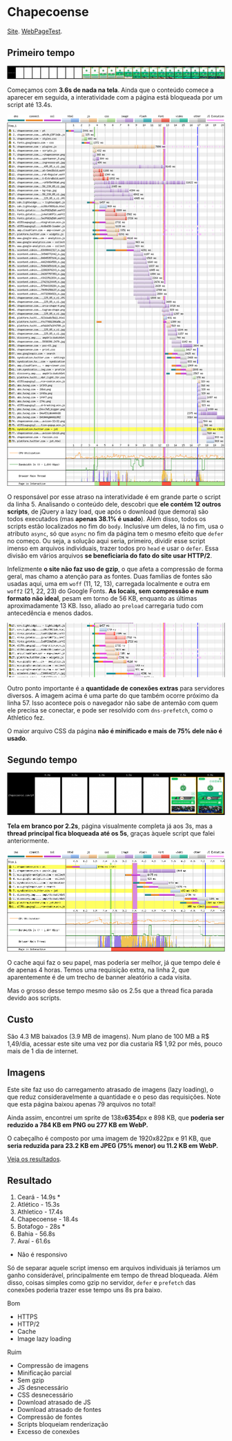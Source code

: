 # Chapecoense

[Site](https://chapecoense.com/pt). [WebPageTest](https://www.webpagetest.org/result/190422_AP_9adfdc13c780b0456cb059a42ba25426/).

## Primeiro tempo

![](imgs/filmstrip-first-view-run-3.png)

Começamos com **3.6s de nada na tela**. Ainda que o conteúdo comece a aparecer em seguida, a interatividade com a página está bloqueada por um script até 13.4s.

![](imgs/first-view-run-3.png)

O responsável por esse atraso na interatividade é em grande parte o script da linha 5. Analisando o conteúdo dele, descobri que **ele contém 12 outros scripts**, de jQuery a lazy load, que após o download (que demora) são todos executados (mas **apenas 38.1% é usado**). Além disso, todos os scripts estão localizados no fim do `body`. Inclusive um deles, lá no fim, usa o atributo `async`, só que `async` no fim da página tem o mesmo efeito que `defer` no começo. Ou seja, a solução aqui seria, primeiro, dividir esse script imenso em arquivos individuais, trazer todos pro `head` e usar o `defer`. Essa divisão em vários arquivos **se beneficiaria do fato do site usar HTTP/2**.

Infelizmente **o site não faz uso de gzip**, o que afeta a compressão de forma geral, mas chamo a atenção para as fontes. Duas famílias de fontes são usadas aqui, uma em `woff` (11, 12, 13), carregada localmente e outra em `woff2` (21, 22, 23) do Google Fonts. **As locais, sem compressão e num formato não ideal**, pesam em torno de 56 KB, enquanto as últimas aproximadamente 13 KB. Isso, aliado ao `preload` carregaria tudo com antecedência e menos dados.

![](imgs/conexoes.png)

Outro ponto importante é a **quantidade de conexões extras** para servidores diversos. A imagem acima é uma parte do que também ocorre próximo da linha 57. Isso acontece pois o navegador não sabe de antemão com quem ele precisa se conectar, e pode ser resolvido com `dns-prefetch`, como o Athletico fez.

O maior arquivo CSS da página **não é minificado e mais de 75% dele não é usado**.

## Segundo tempo

![](imgs/filmstrip-second-view-run-2.png)

**Tela em branco por 2.2s**, página visualmente completa já aos 3s, mas a **thread principal fica bloqueada até os 5s**, graças àquele script que falei anteriormente.

![](imgs/second-view-run-2.png)

O cache aqui faz o seu papel, mas poderia ser melhor, já que tempo dele é de apenas 4 horas. Temos uma requisição extra, na linha 2, que aparentemente é de um trecho de banner aleatório a cada visita.

Mas o grosso desse tempo mesmo são os 2.5s que a thread fica parada devido aos scripts.

## Custo

São 4.3 MB baixados (3.9 MB de imagens). Num plano de 100 MB a R$ 1,49/dia, acessar este site uma vez por dia custaria R$ 1,92 por mês, pouco mais de 1 dia de internet.

## Imagens

Este site faz uso do carregamento atrasado de imagens (lazy loading), o que reduz consideravelmente a quantidade e o peso das requisições. Note que esta página baixou apenas 79 arquivos no total!

Ainda assim, encontrei um sprite de 138x**6354**px e 898 KB, que **poderia ser reduzido a 784 KB em PNG ou 277 KB em WebP.**

O cabeçalho é composto por uma imagem de 1920x822px e 91 KB, que **seria reduzida para 23.2 KB em JPEG (75% menor) ou 11.2 KB em WebP.** 

[Veja os resultados](imgs/squoosh).

## Resultado

1. Ceará - 14.9s *
1. Atlético - 15.3s
1. Athletico - 17.4s
1. Chapecoense - 18.4s
1. Botafogo - 28s *
1. Bahia - 56.8s
1. Avaí - 61.6s

* Não é responsivo

Só de separar aquele script imenso em arquivos individuais já teríamos um ganho considerável, principalmente em tempo de thread bloqueada. Além disso, coisas simples como gzip no servidor, `defer` e `prefetch` das conexões poderia trazer esse tempo uns 8s pra baixo.

Bom
- HTTPS
- HTTP/2
- Cache
- Image lazy loading

Ruim
- Compressão de imagens
- Minificação parcial
- Sem gzip
- JS desnecessário
- CSS desnecessário
- Download atrasado de JS
- Download atrasado de fontes
- Compressão de fontes
- Scripts bloqueiam renderização
- Excesso de conexões